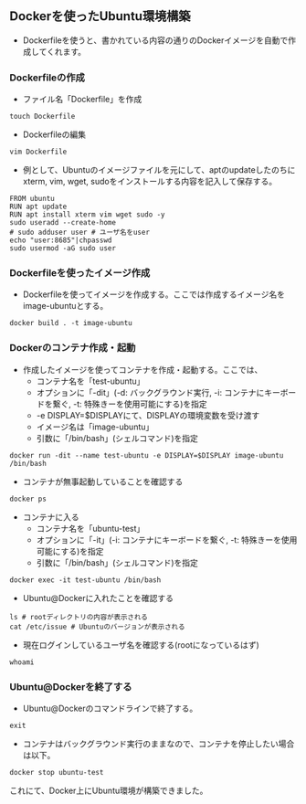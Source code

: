 ## Dockerを使ったUbuntu環境構築
- Dockerfileを使うと、書かれている内容の通りのDockerイメージを自動で作成してくれます。

### Dockerfileの作成
- ファイル名「Dockerfile」を作成
```
touch Dockerfile
```
- Dockerfileの編集
```
vim Dockerfile
```
- 例として、Ubuntuのイメージファイルを元にして、aptのupdateしたのちにxterm, vim, wget, sudoをインストールする内容を記入して保存する。
```
FROM ubuntu
RUN apt update
RUN apt install xterm vim wget sudo -y
sudo useradd --create-home	
# sudo adduser user # ユーザ名をuser
echo "user:8685"|chpasswd 
sudo usermod -aG sudo user
```
### Dockerfileを使ったイメージ作成
- Dockerfileを使ってイメージを作成する。ここでは作成するイメージ名をimage-ubuntuとする。
```
docker build . -t image-ubuntu
```
### Dockerのコンテナ作成・起動
- 作成したイメージを使ってコンテナを作成・起動する。ここでは、
  - コンテナ名を「test-ubuntu」
  - オプションに「-dit」(-d: バックグラウンド実行, -i: コンテナにキーボードを繋ぐ, -t: 特殊きーを使用可能にする)を指定
  - -e DISPLAY=$DISPLAYにて、DISPLAYの環境変数を受け渡す
  - イメージ名は「image-ubuntu」
  - 引数に「/bin/bash」(シェルコマンド)を指定
```
docker run -dit --name test-ubuntu -e DISPLAY=$DISPLAY image-ubuntu /bin/bash
```
- コンテナが無事起動していることを確認する
```
docker ps
```

- コンテナに入る
  - コンテナ名を「ubuntu-test」
  - オプションに「-it」(-i: コンテナにキーボードを繋ぐ, -t: 特殊きーを使用可能にする)を指定
  - 引数に「/bin/bash」(シェルコマンド)を指定
```
docker exec -it test-ubuntu /bin/bash
```


- Ubuntu@Dockerに入れたことを確認する
```
ls # rootディレクトリの内容が表示される
cat /etc/issue # Ubuntuのバージョンが表示される
```

- 現在ログインしているユーザ名を確認する(rootになっているはず)
```
whoami
```

### Ubuntu@Dockerを終了する
- Ubuntu@Dockerのコマンドラインで終了する。
```
exit
```
- コンテナはバックグラウンド実行のままなので、コンテナを停止したい場合は以下。
```
docker stop ubuntu-test
```


これにて、Docker上にUbuntu環境が構築できました。
